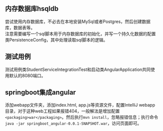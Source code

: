 ## 内存数据库hsqldb
尝试使用内存数据库，不必去在本地安装MySql或者Postgres，然后创建数据库，数据表等。  
注意需要编写一个sql脚本用于内存数据库的初始化，并写一个持久化数据的配置类PersistenceConfig，其中处理读取sql脚本的逻辑。

## 测试用例
测试用例类StudentServiceIntegrationTest和启动类AngularApplication共同使用默认的8080端口。

## springboot集成angular
添加webapp文件夹，添加index.html, app.js等资源文件，配置IntelliJ webapp目录，对于这种web工程如果报错404，一般解法是增加配置
```<packaging>war</packaging>```。然后执行```mvn install```，忽略报错信息；执行命令
```java -jar springboot_angular-0.0.1-SNAPSHOT.war```，访问页面即可。
